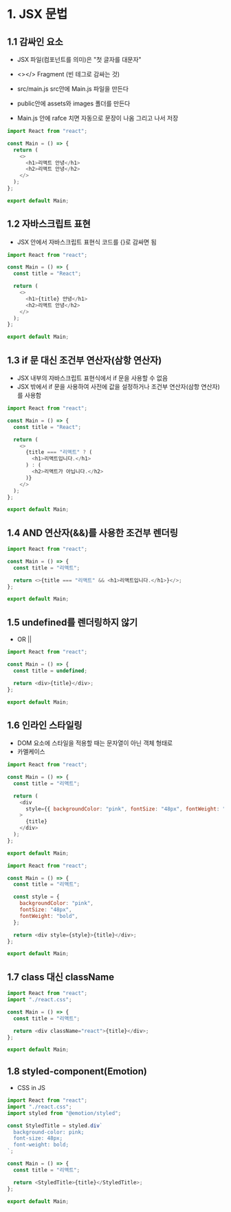 # 1. JSX 문법

## 1.1 감싸인 요소

- JSX 파일(컴포넌트를 의미)은 "첫 글자를 대문자"
- <></> Fragment (빈 테그로 감싸는 것)
- src/main.js src안에 Main.js 파일을 만든다

- public안에 assets와 images 폴더를 만든다

- Main.js 안에 rafce 치면 자동으로 문장이 나옴 그리고 나서 저장

```js
import React from "react";

const Main = () => {
  return (
    <>
      <h1>리액트 안녕</h1>
      <h2>리액트 안녕</h2>
    </>
  );
};

export default Main;
```

## 1.2 자바스크립트 표현

- JSX 안에서 자바스크립트 표현식 코드를 {}로 감싸면 됨

```js
import React from "react";

const Main = () => {
  const title = "React";

  return (
    <>
      <h1>{title} 안녕</h1>
      <h2>리액트 안녕</h2>
    </>
  );
};

export default Main;
```

## 1.3 if 문 대신 조건부 연산자(삼항 연산자)

- JSX 내부의 자바스크립트 표현식에서 if 문을 사용할 수 없음
- JSX 밖에서 if 문을 사용하여 사전에 값을 설정하거나 조건부 연산자(삼항 연산자)를 사용함

```js
import React from "react";

const Main = () => {
  const title = "React";

  return (
    <>
      {title === "리액트" ? (
        <h1>리액트입니다.</h1>
      ) : (
        <h2>리액트가 아닙니다.</h2>
      )}
    </>
  );
};

export default Main;
```

## 1.4 AND 연산자(&&)를 사용한 조건부 렌더링

```js
import React from "react";

const Main = () => {
  const title = "리액트";

  return <>{title === "리액트" && <h1>리액트입니다.</h1>}</>;
};

export default Main;
```

## 1.5 undefined를 렌더링하지 않기

- OR ||

```js
import React from "react";

const Main = () => {
  const title = undefined;

  return <div>{title}</div>;
};

export default Main;
```

## 1.6 인라인 스타일링

- DOM 요소에 스타일을 적용할 때는 문자열이 아닌 객체 형태로
- 카멜케이스

```js
import React from "react";

const Main = () => {
  const title = "리액트";

  return (
    <div
      style={{ backgroundColor: "pink", fontSize: "48px", fontWeight: "bold" }}
    >
      {title}
    </div>
  );
};

export default Main;
```

```js
import React from "react";

const Main = () => {
  const title = "리액트";

  const style = {
    backgroundColor: "pink",
    fontSize: "48px",
    fontWeight: "bold",
  };

  return <div style={style}>{title}</div>;
};

export default Main;
```

## 1.7 class 대신 className

```js
import React from "react";
import "./react.css";

const Main = () => {
  const title = "리액트";

  return <div className="react">{title}</div>;
};

export default Main;
```

## 1.8 styled-component(Emotion)

- CSS in JS

```js
import React from "react";
import "./react.css";
import styled from "@emotion/styled";

const StyledTitle = styled.div`
  background-color: pink;
  font-size: 48px;
  font-weight: bold;
`;

const Main = () => {
  const title = "리액트";

  return <StyledTitle>{title}</StyledTitle>;
};

export default Main;
```
